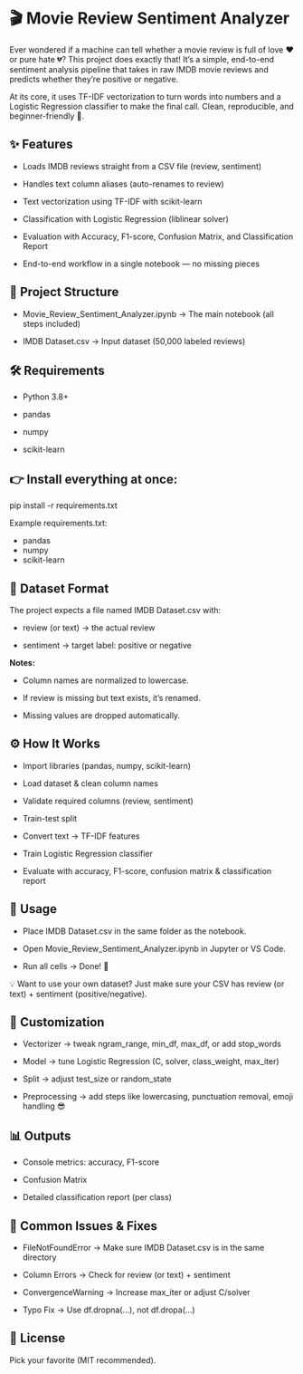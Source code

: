# 🎬 Movie Review Sentiment Analyzer

Ever wondered if a machine can tell whether a movie review is full of love ❤️ or pure hate 💔?
This project does exactly that! It’s a simple, end-to-end sentiment analysis pipeline that takes in raw IMDB movie reviews and predicts whether they’re positive or negative.

At its core, it uses TF-IDF vectorization to turn words into numbers and a Logistic Regression classifier to make the final call. Clean, reproducible, and beginner-friendly 🚀.

## ✨ Features

- Loads IMDB reviews straight from a CSV file (review, sentiment)

- Handles text column aliases (auto-renames to review)

- Text vectorization using TF-IDF with scikit-learn

- Classification with Logistic Regression (liblinear solver)

- Evaluation with Accuracy, F1-score, Confusion Matrix, and Classification Report

- End-to-end workflow in a single notebook — no missing pieces

## 📂 Project Structure

- Movie_Review_Sentiment_Analyzer.ipynb → The main notebook (all steps included)

- IMDB Dataset.csv → Input dataset (50,000 labeled reviews)

## 🛠️ Requirements

- Python 3.8+

- pandas

- numpy

- scikit-learn

## 👉 Install everything at once:

pip install -r requirements.txt


Example requirements.txt:

- pandas
- numpy
- scikit-learn

## 📑 Dataset Format

The project expects a file named IMDB Dataset.csv with:

- review (or text) → the actual review

- sentiment → target label: positive or negative

**Notes:**

- Column names are normalized to lowercase.

- If review is missing but text exists, it’s renamed.

- Missing values are dropped automatically.

## ⚙️ How It Works

- Import libraries (pandas, numpy, scikit-learn)

- Load dataset & clean column names

- Validate required columns (review, sentiment)

- Train-test split

- Convert text → TF-IDF features

- Train Logistic Regression classifier

- Evaluate with accuracy, F1-score, confusion matrix & classification report

## 🚀 Usage

- Place IMDB Dataset.csv in the same folder as the notebook.

- Open Movie_Review_Sentiment_Analyzer.ipynb in Jupyter or VS Code.

- Run all cells → Done! 🎉

💡 Want to use your own dataset? Just make sure your CSV has review (or text) + sentiment (positive/negative).

## 🔧 Customization

- Vectorizer → tweak ngram_range, min_df, max_df, or add stop_words

- Model → tune Logistic Regression (C, solver, class_weight, max_iter)

- Split → adjust test_size or random_state

- Preprocessing → add steps like lowercasing, punctuation removal, emoji handling 😎

## 📊 Outputs

- Console metrics: accuracy, F1-score

- Confusion Matrix

- Detailed classification report (per class)

## 🐞 Common Issues & Fixes

- FileNotFoundError → Make sure IMDB Dataset.csv is in the same directory

- Column Errors → Check for review (or text) + sentiment

- ConvergenceWarning → Increase max_iter or adjust C/solver

- Typo Fix → Use df.dropna(...), not df.dropa(...)

## 📜 License

Pick your favorite (MIT recommended).
